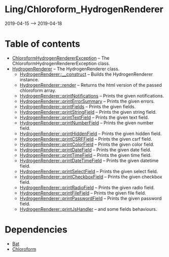 Ling/Chloroform_HydrogenRenderer
================
2019-04-15 --> 2019-04-18




Table of contents
===========

- [ChloroformHydrogenRendererException](https://github.com/lingtalfi/Chloroform_HydrogenRenderer/blob/master/doc/api/Ling/Chloroform_HydrogenRenderer/Exception/ChloroformHydrogenRendererException.md) &ndash; The ChloroformHydrogenRendererException class.
- [HydrogenRenderer](https://github.com/lingtalfi/Chloroform_HydrogenRenderer/blob/master/doc/api/Ling/Chloroform_HydrogenRenderer/HydrogenRenderer.md) &ndash; The HydrogenRenderer class.
    - [HydrogenRenderer::__construct](https://github.com/lingtalfi/Chloroform_HydrogenRenderer/blob/master/doc/api/Ling/Chloroform_HydrogenRenderer/HydrogenRenderer/__construct.md) &ndash; Builds the HydrogenRenderer instance.
    - [HydrogenRenderer::render](https://github.com/lingtalfi/Chloroform_HydrogenRenderer/blob/master/doc/api/Ling/Chloroform_HydrogenRenderer/HydrogenRenderer/render.md) &ndash; Returns the html version of the passed chloroform array.
    - [HydrogenRenderer::printNotifications](https://github.com/lingtalfi/Chloroform_HydrogenRenderer/blob/master/doc/api/Ling/Chloroform_HydrogenRenderer/HydrogenRenderer/printNotifications.md) &ndash; Prints the given notifications.
    - [HydrogenRenderer::printErrorSummary](https://github.com/lingtalfi/Chloroform_HydrogenRenderer/blob/master/doc/api/Ling/Chloroform_HydrogenRenderer/HydrogenRenderer/printErrorSummary.md) &ndash; Prints the given errors.
    - [HydrogenRenderer::printFields](https://github.com/lingtalfi/Chloroform_HydrogenRenderer/blob/master/doc/api/Ling/Chloroform_HydrogenRenderer/HydrogenRenderer/printFields.md) &ndash; Prints the given fields.
    - [HydrogenRenderer::printStringField](https://github.com/lingtalfi/Chloroform_HydrogenRenderer/blob/master/doc/api/Ling/Chloroform_HydrogenRenderer/HydrogenRenderer/printStringField.md) &ndash; Prints the given string field.
    - [HydrogenRenderer::printTextField](https://github.com/lingtalfi/Chloroform_HydrogenRenderer/blob/master/doc/api/Ling/Chloroform_HydrogenRenderer/HydrogenRenderer/printTextField.md) &ndash; Prints the given text field.
    - [HydrogenRenderer::printNumberField](https://github.com/lingtalfi/Chloroform_HydrogenRenderer/blob/master/doc/api/Ling/Chloroform_HydrogenRenderer/HydrogenRenderer/printNumberField.md) &ndash; Prints the given number field.
    - [HydrogenRenderer::printHiddenField](https://github.com/lingtalfi/Chloroform_HydrogenRenderer/blob/master/doc/api/Ling/Chloroform_HydrogenRenderer/HydrogenRenderer/printHiddenField.md) &ndash; Prints the given hidden field.
    - [HydrogenRenderer::printCSRFField](https://github.com/lingtalfi/Chloroform_HydrogenRenderer/blob/master/doc/api/Ling/Chloroform_HydrogenRenderer/HydrogenRenderer/printCSRFField.md) &ndash; Prints the given csrf field.
    - [HydrogenRenderer::printColorField](https://github.com/lingtalfi/Chloroform_HydrogenRenderer/blob/master/doc/api/Ling/Chloroform_HydrogenRenderer/HydrogenRenderer/printColorField.md) &ndash; Prints the given color field.
    - [HydrogenRenderer::printDateField](https://github.com/lingtalfi/Chloroform_HydrogenRenderer/blob/master/doc/api/Ling/Chloroform_HydrogenRenderer/HydrogenRenderer/printDateField.md) &ndash; Prints the given date field.
    - [HydrogenRenderer::printTimeField](https://github.com/lingtalfi/Chloroform_HydrogenRenderer/blob/master/doc/api/Ling/Chloroform_HydrogenRenderer/HydrogenRenderer/printTimeField.md) &ndash; Prints the given time field.
    - [HydrogenRenderer::printDateTimeField](https://github.com/lingtalfi/Chloroform_HydrogenRenderer/blob/master/doc/api/Ling/Chloroform_HydrogenRenderer/HydrogenRenderer/printDateTimeField.md) &ndash; Prints the given datetime field.
    - [HydrogenRenderer::printSelectField](https://github.com/lingtalfi/Chloroform_HydrogenRenderer/blob/master/doc/api/Ling/Chloroform_HydrogenRenderer/HydrogenRenderer/printSelectField.md) &ndash; Prints the given select field.
    - [HydrogenRenderer::printCheckboxField](https://github.com/lingtalfi/Chloroform_HydrogenRenderer/blob/master/doc/api/Ling/Chloroform_HydrogenRenderer/HydrogenRenderer/printCheckboxField.md) &ndash; Prints the given checkbox field.
    - [HydrogenRenderer::printRadioField](https://github.com/lingtalfi/Chloroform_HydrogenRenderer/blob/master/doc/api/Ling/Chloroform_HydrogenRenderer/HydrogenRenderer/printRadioField.md) &ndash; Prints the given radio field.
    - [HydrogenRenderer::printFileField](https://github.com/lingtalfi/Chloroform_HydrogenRenderer/blob/master/doc/api/Ling/Chloroform_HydrogenRenderer/HydrogenRenderer/printFileField.md) &ndash; Prints the given file field.
    - [HydrogenRenderer::printPasswordField](https://github.com/lingtalfi/Chloroform_HydrogenRenderer/blob/master/doc/api/Ling/Chloroform_HydrogenRenderer/HydrogenRenderer/printPasswordField.md) &ndash; Prints the given password field.
    - [HydrogenRenderer::printJsHandler](https://github.com/lingtalfi/Chloroform_HydrogenRenderer/blob/master/doc/api/Ling/Chloroform_HydrogenRenderer/HydrogenRenderer/printJsHandler.md) &ndash; and some fields behaviours.


Dependencies
============
- [Bat](https://github.com/lingtalfi/Bat)
- [Chloroform](https://github.com/lingtalfi/Chloroform)


